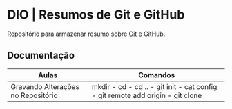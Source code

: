 # DIO | Resumos de Git e GitHub

Repositório para armazenar resumo sobre Git e GitHub.

## Documentação
| Aulas | Comandos |
|-------|-------|
|Gravando Alterações no Repositório | mkdir - cd - cd .. - git init - cat config - git remote add origin - git clone |